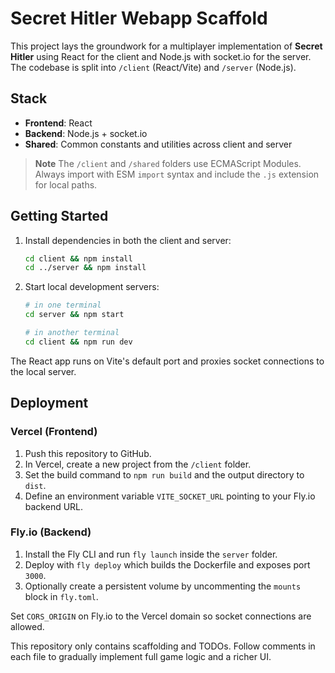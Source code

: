 # Secret Hitler Webapp Scaffold

This project lays the groundwork for a multiplayer implementation of **Secret Hitler** using React for the client and Node.js with socket.io for the server. The codebase is split into `/client` (React/Vite) and `/server` (Node.js).

## Stack
- **Frontend**: React
- **Backend**: Node.js + socket.io
- **Shared**: Common constants and utilities across client and server

> **Note**
> The `/client` and `/shared` folders use ECMAScript Modules. Always import with
> ESM `import` syntax and include the `.js` extension for local paths.

## Getting Started
1. Install dependencies in both the client and server:
   ```bash
   cd client && npm install
   cd ../server && npm install
   ```
2. Start local development servers:
   ```bash
   # in one terminal
   cd server && npm start

   # in another terminal
   cd client && npm run dev
   ```
The React app runs on Vite's default port and proxies socket connections to the local server.

## Deployment

### Vercel (Frontend)
1. Push this repository to GitHub.
2. In Vercel, create a new project from the `/client` folder.
3. Set the build command to `npm run build` and the output directory to `dist`.
4. Define an environment variable `VITE_SOCKET_URL` pointing to your Fly.io backend URL.

### Fly.io (Backend)
1. Install the Fly CLI and run `fly launch` inside the `server` folder.
2. Deploy with `fly deploy` which builds the Dockerfile and exposes port `3000`.
3. Optionally create a persistent volume by uncommenting the `mounts` block in `fly.toml`.

Set `CORS_ORIGIN` on Fly.io to the Vercel domain so socket connections are allowed.

This repository only contains scaffolding and TODOs. Follow comments in each file to gradually implement full game logic and a richer UI.
